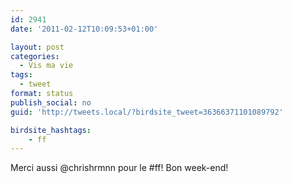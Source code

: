 ```yaml
---
id: 2941
date: '2011-02-12T10:09:53+01:00'

layout: post
categories:
  - Vis ma vie
tags:
  - tweet
format: status
publish_social: no
guid: 'http://tweets.local/?birdsite_tweet=36366371101089792'

birdsite_hashtags:
    - ff
---
```


Merci aussi @chrishrmnn pour le #ff! Bon week-end!